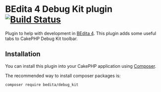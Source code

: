 # BEdita 4 Debug Kit plugin [![Build Status](https://travis-ci.org/bedita/debug_kit.svg?branch=4-develop)](https://travis-ci.org/bedita/debug_kit)

Plugin to help with development in [BEdita 4](http://www.bedita.com).
This plugin adds some useful tabs to CakePHP Debug Kit toolbar.

## Installation

You can install this plugin into your CakePHP application using [Composer](http://getcomposer.org).

The recommended way to install composer packages is:

```bash
composer require bedita/debug_kit
```
